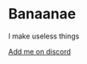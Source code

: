# Banaanae

I make useless things

[Add me on discord](https://discordapp.com/users/467230314268196898/)
